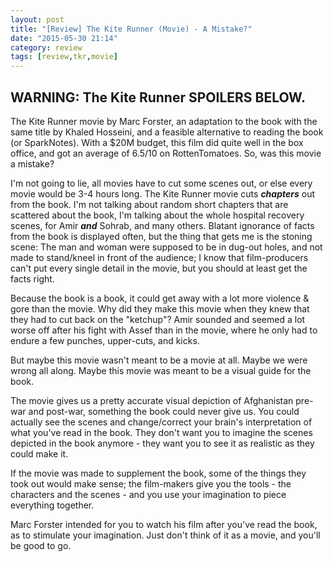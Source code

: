 ```yaml
---
layout: post
title: "[Review] The Kite Runner (Movie) - A Mistake?"
date: "2015-05-30 21:14"
category: review
tags: [review,tkr,movie]
---
```


## WARNING: The Kite Runner SPOILERS BELOW.

The Kite Runner movie by Marc Forster, an adaptation to the book with the same title by Khaled Hosseini, and a feasible
alternative to reading the book (or SparkNotes). With a $20M budget, this film did quite well in the box office, and got an
average of 6.5/10 on RottenTomatoes. So, was this movie a mistake?

I'm not going to lie, all movies have to cut some scenes out, or else every movie would be 3-4 hours long. The Kite Runner movie
cuts ___chapters___ out from the book. I'm not talking about random short chapters that are scattered about the book, I'm talking
about the whole hospital recovery scenes, for Amir ___and___ Sohrab, and many others. Blatant ignorance of facts from the book is
displayed often, but the thing that gets me is the stoning scene: The man and woman were supposed to be in dug-out holes, and not
made to stand/kneel in front of the audience; I know that film-producers can't put every single detail in the movie, but you
should at least get the facts right.

Because the book is a book, it could get away with a lot more violence & gore than the movie. Why did they make this movie when
they knew that they had to cut back on the "ketchup"? Amir sounded and seemed a lot worse off after his fight with Assef than in
the movie, where he only had to endure a few punches, upper-cuts, and kicks.

But maybe this movie wasn't meant to be a movie at all. Maybe we were wrong all along. Maybe this movie was meant to be a visual
guide for the book.

The movie gives us a pretty accurate visual depiction of Afghanistan pre-war and post-war, something the book could never give us.
You could actually see the scenes and change/correct your brain's interpretation of what you've read in the book. They don't want
you to imagine the scenes depicted in the book anymore - they want you to see it as realistic as they could make it.

If the movie was made to supplement the book, some of the things they took out would make sense; the film-makers give you the
tools - the characters and the scenes - and you use your imagination to piece everything together.

Marc Forster intended for you to watch his film after you've read the book, as to stimulate your imagination. Just don't think of
it as a movie, and you'll be good to go.
